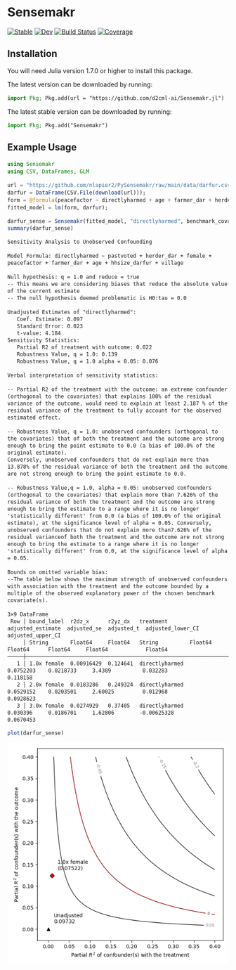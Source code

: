 # Sensemakr

[![Stable](https://img.shields.io/badge/docs-stable-blue.svg)](https://d2cml-ai.github.io/Sensemakr.jl/stable/)
[![Dev](https://img.shields.io/badge/docs-dev-blue.svg)](https://d2cml-ai.github.io/Sensemakr.jl/dev/)
[![Build Status](https://github.com/d2cml-ai/Sensemakr.jl/actions/workflows/CI.yml/badge.svg?branch=master)](https://github.com/d2cml-ai/Sensemakr.jl/actions/workflows/CI.yml?query=branch%3Amaster)
[![Coverage](https://codecov.io/gh/d2cml-ai/Sensemakr.jl/branch/master/graph/badge.svg)](https://codecov.io/gh/d2cml-ai/Sensemakr.jl)

## Installation

You will need Julia version 1.7.0 or higher to install this package.

The latest version can be downloaded by running:

```julia
import Pkg; Pkg.add(url = "https://github.com/d2cml-ai/Sensemakr.jl")
```

The latest stable version can be downloaded by running:

```julia
import Pkg; Pkg.add("Sensemakr")
```

## Example Usage

```julia
using Sensemakr
using CSV, DataFrames, GLM
```

```julia
url = "https://github.com/nlapier2/PySensemakr/raw/main/data/darfur.csv";
darfur = DataFrame(CSV.File(download(url)));
form = @formula(peacefactor ~ directlyharmed + age + farmer_dar + herder_dar + pastvoted + hhsize_darfur + female + village);
fitted_model = lm(form, darfur);
```

```julia
darfur_sense = Sensemakr(fitted_model, "directlyharmed", benchmark_covariates = "female", kd = [1, 2, 3]);
summary(darfur_sense)
```

```
Sensitivity Analysis to Unobserved Confounding

Model Formula: directlyharmed ~ pastvoted + herder_dar + female + peacefactor + farmer_dar + age + hhsize_darfur + village

Null hypothesis: q = 1.0 and reduce = true
-- This means we are considering biases that reduce the absolute value of the current estimate
-- The null hypothesis deemed problematic is H0:tau = 0.0

Unadjusted Estimates of "directlyharmed":
   Coef. Estimate: 0.097
   Standard Error: 0.023
   t-value: 4.184
Sensitivity Statistics:
   Partial R2 of treatment with outcome: 0.022
   Robustness Value, q = 1.0: 0.139
   Robustness Value, q = 1.0 alpha = 0.05: 0.076

Verbal interpretation of sensitivity statistics:

-- Partial R2 of the treatment with the outcome: an extreme confounder (orthogonal to the covariates) that explains 100% of the residual variance of the outcome, would need to explain at least 2.187 % of the residual variance of the treatment to fully account for the observed estimated effect.

-- Robustness Value, q = 1.0: unobserved confounders (orthogonal to the covariates) that of both the treatment and the outcome are strong enough to bring the point estimate to 0.0 (a bias of 100.0% of the original estimate). 
Conversely, unobserved confounders that do not explain more than 13.878% of the residual variance of both the treatment and the outcome are not strong enough to bring the point estimate to 0.0.

-- Robustness Value,q = 1.0, alpha = 0.05: unobserved confounders (orthogonal to the covariates) that explain more than 7.626% of the residual variance of both the treatment and the outcome are strong enough to bring the estimate to a range where it is no longer 'statistically different' from 0.0 (a bias of 100.0% of the original estimate), at the significance level of alpha = 0.05. Conversely, unobserved confounders that do not explain more than7.626% of the residual varianceof both the treatment and the outcome are not strong enough to bring the estimate to a range where it is no longer 'statistically different' from 0.0, at the significance level of alpha = 0.05. 

Bounds on omitted variable bias:
--The table below shows the maximum strength of unobserved confounders with association with the treatment and the outcome bounded by a multiple of the observed explanatory power of the chosen benchmark covariate(s).

3×9 DataFrame
 Row │ bound_label  r2dz_x      r2yz_dx   treatment       adjusted_estimate  adjusted_se  adjusted_t  adjusted_lower_CI  adjusted_upper_CI 
     │ String       Float64     Float64   String          Float64            Float64      Float64     Float64            Float64
─────┼─────────────────────────────────────────────────────────────────────────────────────────────────────────────────────────────────────
   1 │ 1.0x female  0.00916429  0.124641  directlyharmed          0.0752203    0.0218733     3.4389          0.032283            0.118158
   2 │ 2.0x female  0.0183286   0.249324  directlyharmed          0.0529152    0.0203501     2.60025         0.012968            0.0928623
   3 │ 3.0x female  0.0274929   0.37405   directlyharmed          0.030396     0.0186701     1.62806        -0.00625328          0.0670453

```

```julia
plot(darfur_sense)
```

![Figure_1](images/Figure_1.png)
